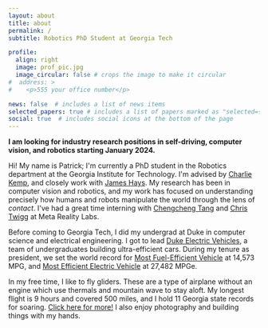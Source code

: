 ```yaml
---
layout: about
title: about
permalink: /
subtitle: Robotics PhD Student at Georgia Tech

profile:
  align: right
  image: prof_pic.jpg
  image_circular: false # crops the image to make it circular
#  address: >
#    <p>555 your office number</p>

news: false  # includes a list of news items
selected_papers: true # includes a list of papers marked as "selected={true}"
social: true  # includes social icons at the bottom of the page
---
```


**I am looking for industry research positions in self-driving, computer vision, and robotics starting January 2024.**

Hi! My name is Patrick; I'm currently a PhD student in the Robotics department at the Georgia Institute for Technology. I'm advised by [Charlie Kemp](https://charliekemp.com/), and closely work with [James Hays](https://faculty.cc.gatech.edu/~hays/). My research has been in computer vision and robotics, and my work has focused on understanding precisely how humans and robots manipulate the world through the lens of *contact*. I've had a great time interning with [Chengcheng Tang](https://scholar.google.com/citations?user=WbG27wQAAAAJ&hl=en) and [Chris Twigg](https://scholar.google.com/citations?user=aN-lQ0sAAAAJ&hl=en) at Meta Reality Labs.

Before coming to Georgia Tech, I did my undergrad at Duke in computer science and electrical engineering. I got to lead [Duke Electric Vehicles](http://www.duke-ev.org/), a team of undergraduates building ultra-efficient cars. During my tenure as president, we set the world record for [Most Fuel-Efficient Vehicle](https://pratt.duke.edu/about/news/duke-students-break-guinness-world-record-fuel-efficiency) at 14,573 MPG, and [Most Efficient Electric Vehicle](https://pratt.duke.edu/about/news/duke-student-team-wins-second-guinness-world-record-vehicle-efficiency) at 27,482 MPGe.

In my free time, I like to fly gliders. These are a type of airplane without an engine which use thermals and mountain wave to stay aloft. My longest flight is 9 hours and covered 500 miles, and I hold 11 Georgia state records for soaring. [Click here for more!](planes) I also enjoy photography and building things with my hands.
